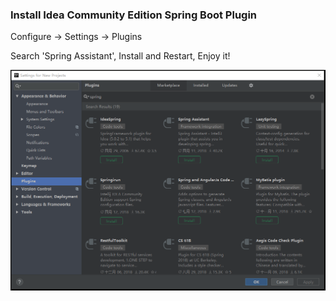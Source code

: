 
### Install Idea Community Edition Spring Boot Plugin

Configure -> Settings -> Plugins

Search 'Spring Assistant', Install and Restart, Enjoy it!

![Spring Assistant](image01-spring-plugin.png)
